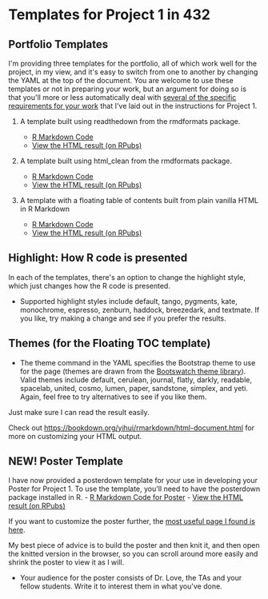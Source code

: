 # Templates for Project 1 in 432

## Portfolio Templates

I'm providing three templates for the portfolio, all of which work well for the project, in my view, and it's easy to switch from one to another by changing the YAML at the top of the document. You are welcome to use these templates or not in preparing your work, but an argument for doing so is that you'll more or less automatically deal with [several of the specific requirements for your work](https://github.com/THOMASELOVE/2020-432/tree/master/projects/project1#new-some-additional-thoughts-after-reviewing-the-proposal-drafts) that I've laid out in the instructions for Project 1.

1. A template built using readthedown from the rmdformats package.
    - [R Markdown Code](https://github.com/THOMASELOVE/2020-432/blob/master/projects/project1/templates/proj1_template_readthedown.Rmd) 
    - [View the HTML result (on RPubs)](https://rpubs.com/TELOVE/project1_template_432-2020_readthedown)

2. A template built using html_clean from the rmdformats package.
    - [R Markdown Code](https://github.com/THOMASELOVE/2020-432/blob/master/projects/project1/templates/proj1_template_htmlclean.Rmd)
    - [View the HTML result (on RPubs)](https://rpubs.com/TELOVE/proj1_template_432-2020_clean)
    
3. A template with a floating table of contents built from plain vanilla HTML in R Markdown
    - [R Markdown Code](https://github.com/THOMASELOVE/2020-432/blob/master/projects/project1/templates/proj1_template_floatingTOC.Rmd)
    - [View the HTML result (on RPubs)](https://rpubs.com/TELOVE/pr1_template_432-2020_float)

## Highlight: How R code is presented

In each of the templates, there's an option to change the highlight style, which just changes how the R code is presented.

- Supported highlight styles include default, tango, pygments, kate, monochrome, espresso, zenburn, haddock, breezedark, and textmate. If you like, try making a change and see if you prefer the results.

## Themes (for the Floating TOC template)

- The theme command in the YAML specifies the Bootstrap theme to use for the page (themes are drawn from the [Bootswatch theme library](https://bootswatch.com/3/)). Valid themes include default, cerulean, journal, flatly, darkly, readable, spacelab, united, cosmo, lumen, paper, sandstone, simplex, and yeti. Again, feel free to try alternatives to see if you like them.

Just make sure I can read the result easily.

Check out https://bookdown.org/yihui/rmarkdown/html-document.html for more on customizing your HTML output.

## NEW! Poster Template

I have now provided a posterdown template for your use in developing your Poster for Project 1. To use the template, you'll need to have the posterdown package installed in R.
    - [R Markdown Code for Poster](https://github.com/THOMASELOVE/2020-432/blob/master/projects/project1/templates/proj1_template_posterdown.Rmd)
    - [View the HTML result (on RPubs)](https://rpubs.com/TELOVE/poster_template_2020-432)
    
If you want to customize the poster further, the [most useful page I found is here](https://github.com/brentthorne/posterdown/wiki/posterdown_html).

My best piece of advice is to build the poster and then knit it, and then open the knitted version in the browser, so you can scroll around more easily and shrink the poster to view it as I will.

- Your audience for the poster consists of Dr. Love, the TAs and your fellow students. Write it to interest them in what you've done.
